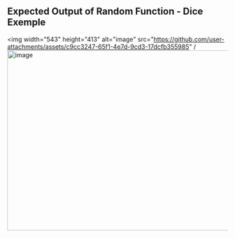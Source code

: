 ## Expected Output of Random Function - Dice Exemple <br>
<img width="543" height="413" alt="image" src="https://github.com/user-attachments/assets/c9cc3247-65f1-4e7d-9cd3-17dcfb355985" /
<img width="543" height="413" alt="image" src="https://github.com/user-attachments/assets/938fdeeb-ae4b-4c12-a9cd-2d354323b0f5" />
